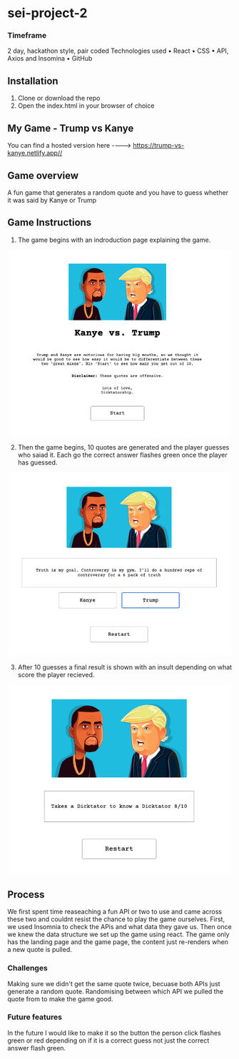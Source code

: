 # sei-project-2
### Timeframe
2 day, hackathon style, pair coded
Technologies used
•	React
•	CSS 
•	API, Axios and Insomina
•	GitHub

## Installation
1.	Clone or download the repo
2.	Open the index.html in your browser of choice

## My Game - Trump vs Kanye

You can find a hosted version here ----> https://trump-vs-kanye.netlify.app// 

## Game overview

A fun game that generates a random quote and you have to guess whether it was said by Kanye or Trump


## Game Instructions

1.	The game begins with an indroduction page explaining the game.

![game screenshot 1](src/assets/ScreenShot-1.png)

2.	Then the game begins, 10 quotes are generated and the player guesses who saiad it. Each go the correct answer flashes green once the player has guessed.

![game screenshot 2](src/assets/Screenshot-2.png)

3.	After 10 guesses a final result is shown with an insult depending on what score the player recieved.

![game screnshot 3](src/assets/Screenshot-3.png)




## Process

We first spent time reaseaching a fun API or two to use and came across these two and couldnt resist the chance to play the game ourselves. 
First, we used Insomnia to check the APis and what data they gave us. 
Then once we knew the data structure we set up the game using react. The game only has the landing page and the game page, the content just re-renders when a new quote is pulled. 

### Challenges
Making sure we didn't get the same quote twice, becuase both APIs just generate a random quote. 
Randomising between which API we pulled the quote from to make the game good. 

### Future features
In the future I would like to make it so the button the person click flashes green or red depending on if it is a correct guess not just the correct answer flash green. 


